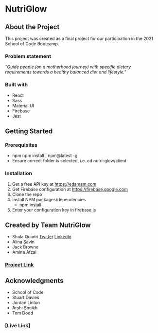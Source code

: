# NutriGlow

## About the Project

This project was created as a final project for our participation in the 2021 School of Code Bootcamp.

### Problem statement
*"Guide people (on a motherhood journey) with specific dietary requirements towards a healthy balanced diet and lifestyle."*

### Built with

- React
- Sass
- Material UI
- Firebase
- Jest

## Getting Started

### Prerequisites

- npm 
npm install | npm@latest -g 
- Ensure correct folder is selected, i.e. cd nutri-glow/client

### Installation

1. Get a free API key at https://edamam.com
2. Get Firebase configuration at https://firebase.google.com
3. Clone the repo
4. Install NPM packages/dependencies
    - npm install
6. Enter your configuration key in firebase.js 

## Created by Team NutriGlow
- Shola Quadri [Twitter](https://twitter.com/codewurld1) [LinkedIn](linkedin.com/in/shola-quadri-bb6797205/)
- Alina Savin 
- Jack Browne
- Amina Afzal

### [Project Link](https://github.com/SchoolOfCode/w20_final-project-team-f)

## Acknowledgments

- School of Code
- Stuart Davies
- Jordan Linton
- Arshi Sheikh
- Tom Dodd

### [Live Link]
